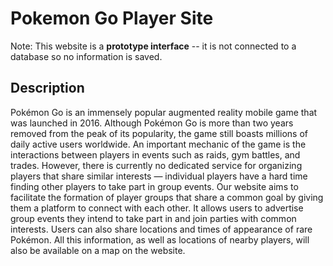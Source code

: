 # Pokemon Go Player Site
Note: This website is a **prototype interface** -- it is not connected to a database so no information is saved.
## Description
Pokémon Go is an immensely popular augmented reality mobile game that was launched in 2016. Although Pokémon Go is more than two years removed from the peak of its popularity, the game still boasts millions of daily active users worldwide. An important mechanic of the game is the interactions between players in events such as raids, gym battles, and trades. However, there is currently no dedicated service for organizing players that share similar interests — individual players have a hard time finding other players to take part in group events. Our website aims to facilitate the formation of player groups that share a common goal by giving them a platform to connect with each other. It allows users to advertise group events they intend to take part in and join parties with common interests. Users can also share locations and times of appearance of rare Pokémon. All this information, as well as locations of nearby players, will also be available on a map on the website.
